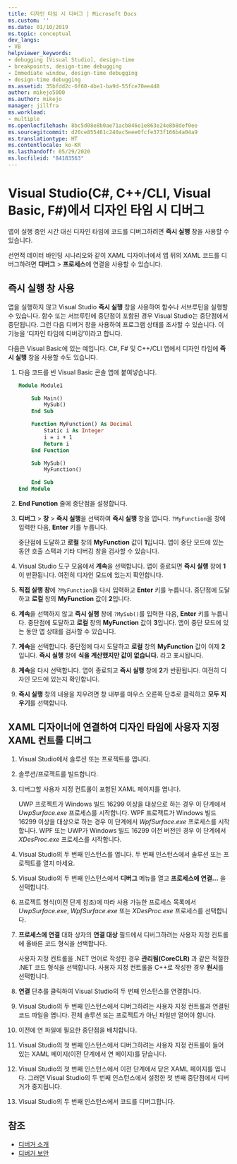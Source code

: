 ```yaml
---
title: 디자인 타임 시 디버그 | Microsoft Docs
ms.custom: ''
ms.date: 01/10/2019
ms.topic: conceptual
dev_langs:
- VB
helpviewer_keywords:
- debugging [Visual Studio], design-time
- breakpoints, design-time debugging
- Immediate window, design-time debugging
- design-time debugging
ms.assetid: 35bfdd2c-6f60-4be1-ba9d-55fce70ee4d8
author: mikejo5000
ms.author: mikejo
manager: jillfra
ms.workload:
- multiple
ms.openlocfilehash: 8bc5d08e8b0ae71acb846e1e863e24e8b8def0ee
ms.sourcegitcommit: d20ce855461c240ac5eee0fcfe373f166b4a04a9
ms.translationtype: HT
ms.contentlocale: ko-KR
ms.lasthandoff: 05/29/2020
ms.locfileid: "84183563"
---
```

# <a name="debug-at-design-time-in-visual-studio-c-ccli-visual-basic-f"></a>Visual Studio(C#, C++/CLI, Visual Basic, F#)에서 디자인 타임 시 디버그

앱이 실행 중인 시간 대신 디자인 타임에 코드를 디버그하려면 **즉시 실행** 창을 사용할 수 있습니다.

선언적 데이터 바인딩 시나리오와 같이 XAML 디자이너에서 앱 뒤의 XAML 코드를 디버그하려면 **디버그** > **프로세스**에 연결을 사용할 수 있습니다.

## <a name="use-the-immediate-window"></a>즉시 실행 창 사용

앱을 실행하지 않고 Visual Studio **즉시 실행** 창을 사용하여 함수나 서브루틴을 실행할 수 있습니다. 함수 또는 서브루틴에 중단점이 포함된 경우 Visual Studio는 중단점에서 중단됩니다. 그런 다음 디버거 창을 사용하여 프로그램 상태를 조사할 수 있습니다. 이 기능을 ‘디자인 타임에 디버깅’이라고 합니다.

다음은 Visual Basic에 있는 예입니다. C#, F# 및 C++/CLI 앱에서 디자인 타임에 **즉시 실행** 창을 사용할 수도 있습니다.

1. 다음 코드를 빈 Visual Basic 콘솔 앱에 붙여넣습니다.

   ```vb
   Module Module1

       Sub Main()
           MySub()
       End Sub

       Function MyFunction() As Decimal
           Static i As Integer
           i = i + 1
           Return i
       End Function

       Sub MySub()
           MyFunction()

       End Sub
   End Module
   ```

1. **End Function** 줄에 중단점을 설정합니다.

1. **디버그** > **창** > **즉시 실행**을 선택하여 **즉시 실행** 창을 엽니다. `?MyFunction`을 창에 입력한 다음, **Enter** 키를 누릅니다.

   중단점에 도달하고 **로컬** 창의 **MyFunction** 값이 **1**입니다. 앱이 중단 모드에 있는 동안 호출 스택과 기타 디버깅 창을 검사할 수 있습니다.

1. Visual Studio 도구 모음에서 **계속**을 선택합니다. 앱이 종료되면 **즉시 실행** 창에 **1**이 반환됩니다. 여전히 디자인 모드에 있는지 확인합니다.

1. **직접 실행 창**에 `?MyFunction`을 다시 입력하고 **Enter** 키를 누릅니다. 중단점에 도달하고 **로컬** 창의 **MyFunction** 값이 **2**입니다.

1. **계속**을 선택하지 않고 **즉시 실행** 창에 `?MySub()`를 입력한 다음, **Enter** 키를 누릅니다. 중단점에 도달하고 **로컬** 창의 **MyFunction** 값이 **3**입니다. 앱이 중단 모드에 있는 동안 앱 상태를 검사할 수 있습니다.

1. **계속**을 선택합니다. 중단점에 다시 도달하고 **로컬** 창의 **MyFunction** 값이 이제 **2**입니다. **즉시 실행** 창에 **식을 계산했지만 값이 없습니다.** 라고 표시됩니다.

1. **계속**을 다시 선택합니다. 앱이 종료되고 **즉시 실행** 창에 **2**가 반환됩니다. 여전히 디자인 모드에 있는지 확인합니다.

1. **즉시 실행** 창의 내용을 지우려면 창 내부를 마우스 오른쪽 단추로 클릭하고 **모두 지우기**를 선택합니다.

## <a name="debug-a-custom-xaml-control-at-design-time-by-attaching-to-xaml-designer"></a>XAML 디자이너에 연결하여 디자인 타임에 사용자 지정 XAML 컨트롤 디버그

1. Visual Studio에서 솔루션 또는 프로젝트를 엽니다.

1. 솔루션/프로젝트를 빌드합니다.

1. 디버그할 사용자 지정 컨트롤이 포함된 XAML 페이지를 엽니다.

   UWP 프로젝트가 Windows 빌드 16299 이상을 대상으로 하는 경우 이 단계에서 *UwpSurface.exe* 프로세스를 시작합니다. WPF 프로젝트가 Windows 빌드 16299 이상을 대상으로 하는 경우 이 단계에서 *WpfSurface.exe* 프로세스를 시작합니다. WPF 또는 UWP가 Windows 빌드 16299 이전 버전인 경우 이 단계에서 *XDesProc.exe* 프로세스를 시작합니다. 

1. Visual Studio의 두 번째 인스턴스를 엽니다. 두 번째 인스턴스에서 솔루션 또는 프로젝트를 열지 마세요.

1. Visual Studio의 두 번째 인스턴스에서 **디버그** 메뉴를 열고 **프로세스에 연결...** 을 선택합니다.

1. 프로젝트 형식(이전 단계 참조)에 따라 사용 가능한 프로세스 목록에서 *UwpSurface.exe*, *WpfSurface.exe* 또는 *XDesProc.exe* 프로세스를 선택합니다.

1. **프로세스에 연결** 대화 상자의 **연결 대상** 필드에서 디버그하려는 사용자 지정 컨트롤에 올바른 코드 형식을 선택합니다.

   사용자 지정 컨트롤을 .NET 언어로 작성한 경우 **관리됨(CoreCLR)** 과 같은 적절한 .NET 코드 형식을 선택합니다. 사용자 지정 컨트롤을 C++로 작성한 경우 **원시**를 선택합니다.

1. **연결** 단추를 클릭하여 Visual Studio의 두 번째 인스턴스를 연결합니다.

1. Visual Studio의 두 번째 인스턴스에서 디버그하려는 사용자 지정 컨트롤과 연결된 코드 파일을 엽니다. 전체 솔루션 또는 프로젝트가 아닌 파일만 열어야 합니다.

1. 이전에 연 파일에 필요한 중단점을 배치합니다.

1. Visual Studio의 첫 번째 인스턴스에서 디버그하려는 사용자 지정 컨트롤이 들어 있는 XAML 페이지(이전 단계에서 연 페이지)를 닫습니다.

1. Visual Studio의 첫 번째 인스턴스에서 이전 단계에서 닫은 XAML 페이지를 엽니다. 그러면 Visual Studio의 두 번째 인스턴스에서 설정한 첫 번째 중단점에서 디버거가 중지됩니다.

1. Visual Studio의 두 번째 인스턴스에서 코드를 디버그합니다.

## <a name="see-also"></a>참조
- [디버거 소개](../debugger/debugger-feature-tour.md)
- [디버거 보안](../debugger/debugger-security.md)